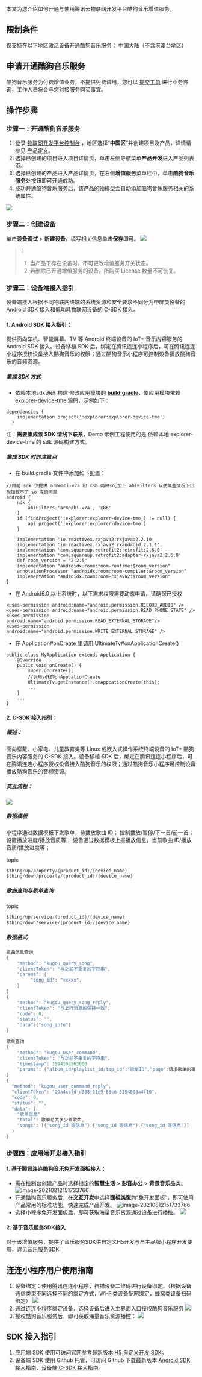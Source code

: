 本文为您介绍如何开通与使用腾讯云物联网开发平台酷狗音乐增值服务。

## 限制条件

仅支持在以下地区激活设备开通酷狗音乐服务：
中国大陆（不含港澳台地区）

## 申请开通酷狗音乐服务

酷狗音乐服务为付费增值业务，不提供免费试用，您可以 [提交工单](https://cloud.tencent.com/apply/p/unl6kb95a8t) 进行业务咨询，工作人员将会与您对接服务购买事宜。

## 操作步骤

### 步骤一：开通酷狗音乐服务

1. 登录 [物联网开发平台控制台](https://console.cloud.tencent.com/iotexplorer) ，地区选择“**中国区**”并创建项目及产品，详情请参见 [产品定义](https://cloud.tencent.com/document/product/1081/34739)。
2. 选择已创建的项目进入项目详情页，单击左侧导航菜单**产品开发**进入产品列表页。
3. 选择已创建的产品进入产品详情页，在右侧**增值服务**菜单栏中，单击**酷狗音乐服务**处按钮即可开通成功。
4. 成功开通酷狗音乐服务后，该产品的物模型会自动添加酷狗音乐服务相关的系统属性。

![](https://main.qcloudimg.com/raw/7184c1fa42f276fb90ef51757ec26126.jpg)



### 步骤二：创建设备

单击**设备调试** > **新建设备**，填写相关信息单击**保存**即可。
![](https://main.qcloudimg.com/raw/077f0c1ec4c7f5528bae3bbe2f408c35.jpg)

> !
> 1. 当产品下存在设备时，不可更改增值服务开关状态。
> 2. 若删除已开通增值服务的设备，所购买 License 数量不可恢复。



### 步骤三：设备端接入指引

设备端接入根据不同物联网终端的系统资源和安全要求不同分为带屏类设备的 Android SDK 接入和低功耗物联网设备的 C-SDK 接入。

#### 1. Android SDK 接入指引：

提供面向车机、智能屏幕、TV 等 Android 终端设备的 IoT+ 音乐内容服务的 Android SDK 接入。设备移植 SDK 后，绑定在腾讯连连小程序后，可在腾讯连连小程序授权设备接入酷狗音乐的权限；通过酷狗音乐小程序可控制设备播放酷狗音乐的音频资源。

##### 集成 SDK 方式

- 依赖本地sdk源码 构建 修改应用模块的 **[build.gradle](https://github.com/tencentyun/iot-device-java/blob/master/explorer/device-android-demo/build.gradle)**，使应用模块依赖  [explorer-device-tme](https://github.com/tencentyun/iot-device-java/blob/master/explorer/explorer-device-tme) 源码，示例如下：

```
dependencies {
    implementation project(':explorer:explorer-device-tme')
  }
```

注：**需要集成该 SDK 请线下联系**，Demo 示例工程使用的是 依赖本地 explorer-device-tme 的 sdk 源码构建方式。

##### 集成 SDK 时的注意点

- 在 build.gradle 文件中添加如下配置：

```
//目前 sdk 仅提供 armeabi-v7a 和 x86 两种so,加上 abiFilters 以防某些情况下出现加载不了 so 库的问题
android {
    ndk {
        abiFilters 'armeabi-v7a', 'x86'
    }
    if (findProject(':explorer:explorer-device-tme') != null) {
        api project(':explorer:explorer-device-tme')
    }

    implementation 'io.reactivex.rxjava2:rxjava:2.2.10'
    implementation 'io.reactivex.rxjava2:rxandroid:2.1.1'
    implementation 'com.squareup.retrofit2:retrofit:2.6.0'
    implementation 'com.squareup.retrofit2:adapter-rxjava2:2.6.0'
    def room_version = "2.2.5"
    implementation "androidx.room:room-runtime:$room_version"
    annotationProcessor "androidx.room:room-compiler:$room_version"
    implementation "androidx.room:room-rxjava2:$room_version"
}
```

- 在 Android6.0 以上系统时，以下需求权限需要动态申请，请确保已授权

```
<uses-permission android:name="android.permission.RECORD_AUDIO" />
<uses-permission android:name="android.permission.READ_PHONE_STATE" />
<uses-permission android:name="android.permission.READ_EXTERNAL_STORAGE"/>
<uses-permission android:name="android.permission.WRITE_EXTERNAL_STORAGE" />
```

- 在 Application#onCreate 里调用 UltimateTv#onApplicationCreate()

```
public class MyApplication extends Application {
    @Override
    public void onCreate() {
        super.onCreate();
        //调用sdk的onAppcationCreate
        UltimateTv.getInstance().onAppcationCreate(this);
        ...
    }
    ...
}
```

#### 2. C-SDK 接入指引：

##### 概述：

面向穿戴、小家电、儿童教育类等 Linux 或嵌入式操作系统终端设备的 IoT+ 酷狗音乐内容服务的 C-SDK 接入。设备移植 SDK 后，绑定在腾讯连连小程序后，可在腾讯连连小程序授权设备接入酷狗音乐的权限；通过酷狗音乐小程序可控制设备播放酷狗音乐的音频资源。

##### 交互流程：

![](https://main.qcloudimg.com/raw/1829092a414c3ebc00e841c860b53426.png)

##### 数据模板

小程序通过数据模板下发歌单，待播放歌曲 ID；
控制播放/暂停/下一首/前一首；
设置播放进度/播放音质等；
设备通过数据模板上报播放信息，当前歌曲 ID/播放音质/播放进度等；

topic

```c
$thing/up/property/{product_id}/{device_name}
$thing/down/property/{product_id}/{device_name}
```

##### 歌曲查询与歌单查询

topic

```c
$thing/up/service/{product_id}/{device_name}
$thing/down/service/{product_id}/{device_name}
```

##### 数据格式

```c
歌曲信息查询
{
	"method": "kugou_query_song",
	"clientToken": "与之前不重复的字符串",
	"params": {
		 "song_id": "xxxxx",	
	}
}
{
	"method": "kugou_query_song_reply",
	"clientToken": "与上行消息的保持一致",
	"code": 0,
	"status": "",
    "data":{"song_info"}
}

歌单查询
{
	"method": "kugou_user_command",
	"clientToken": "与之前不重复的字符串",
	"timestamp": 1594108563000
	"params": {"album_id/playlist_id/top_id":"歌单ID","page":请求歌单的第几页歌曲从1开始, "size":每页几首歌曲,"kugou_command":"歌单查询命令"}
}
{
  "method": "kugou_user_command_reply",
  "clientToken": "20a4ccfd-d308-11e9-86c6-5254008a4f10",
  "code": 0,
  "status": "",
  "data": {
    "歌单信息"
	"total": 歌单总共多少首歌曲,
    "songs": [{"song_id 等信息"},{"song_id 等信息"},{"song_id 等信息"}]
  }
}
```



### 步骤四：应用端开发接入指引

#### 1. 基于腾讯连连酷狗音乐免开发面板接入：

- 需在控制台创建产品时选择指定的**智慧生活** > **影音办公** > **背景音乐**品类。
  ![image-20210812151733766](https://main.qcloudimg.com/raw/b48c2f09d19128c4adca68fe91e07d38.png)
- 开通酷狗音乐服务后，在**交互开发**中选择**面板类型**为“免开发面板”，即可使用产品常用的标准功能，快速完成产品开发。
  ![image-20210812151733766](https://main.qcloudimg.com/raw/a65fd58a51a7492b35c078201ec63ec4.png)
- 选择小程序免开发面板后，即可获取海量音乐资源通过设备进行播控。
![](https://main.qcloudimg.com/raw/8c37c39e5c2716ddff4598117a376384.png)

#### 2. 基于音乐服务SDK接入

对于该增值服务，提供了音乐服务SDK供自定义H5开发与自主品牌小程序开发使用，详见[音乐服务SDK]()



## 连连小程序用户使用指南

1. 设备绑定：使用腾讯连连小程序，扫描设备二维码进行设备绑定。（根据设备通信类型不同选择不同的绑定方式，Wi-Fi类设备配网绑定，蜂窝类设备扫码绑定）
   ![](https://main.qcloudimg.com/raw/9cf14c51e6ba45d41cde02174fc27b6e.png)
2. 通过连连小程序绑定设备，选择设备后进入主界面入口授权酷狗音乐服务
   ![](https://main.qcloudimg.com/raw/ebc3632bea6e77599b9ca80d622d9aec.png)     
3. 授权酷狗音乐服务后，即可获取海量音乐资源播控：
   ![](https://main.qcloudimg.com/raw/6388c7274844a85a139cac14dfc30eea.png)

## SDK 接入指引

1. 应用端 SDK 使用可访问官网参考最新版本 [H5 自定义开发 SDK](https://cloud.tencent.com/document/product/1081/49029)。
2. 设备端 SDK 使用 Github 托管，可访问 Github 下载最新版本 [Android SDK 接入指南](https://github.com/tencentyun/iot-device-java/blob/master/explorer/explorer-device-tme/README.md)、[设备端 C-SDK 接入指南](https://github.com/tencentyun/qcloud-iot-explorer-sdk-embedded-c/blob/master/docs/%E8%AE%BE%E5%A4%87%E6%8E%A5%E5%85%A5%E9%85%B7%E7%8B%97%E9%9F%B3%E4%B9%90.md)。
